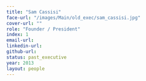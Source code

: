 ```yaml
---
title: "Sam Cassisi"
face-url: "/images/Main/old_exec/sam_cassisi.jpg"
cover-url: ""
role: "Founder / President"
index: 1
email-url:
linkedin-url:
github-url:
status: past_executive
year: 2013
layout: people
---
```

